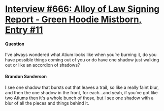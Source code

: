 # [Interview #666: Alloy of Law Signing Report - Green Hoodie Mistborn, Entry #11](https://www.theoryland.com/intvmain.php?i=666#11)

#### Question

I’ve always wondered what Atium looks like when you’re burning it, do you have possible things coming out of you or do have one shadow just walking out or like an accordion of shadows?

#### Brandon Sanderson

I see one shadow that bursts out that leaves a trail, so like a really faint blur, and then the one shadow in the front, for each...and yeah, if you've got like two Atiums then it's a whole bunch of those, but I see one shadow with a blur of all the pieces and things behind it.

